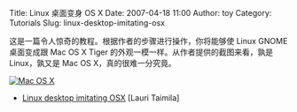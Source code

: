 Title: Linux 桌面变身 OS X
Date: 2007-04-18 11:00
Author: toy
Category: Tutorials
Slug: linux-desktop-imitating-osx

这是一篇令人惊奇的教程。根据作者的步骤进行操作，你将能够使 Linux GNOME
桌面变成跟 Mac OS X Tiger 的外观一模一样。从作者提供的截图来看，孰是
Linux，孰又是 Mac OS X，真的很难一分究竟。

[![Mac OS
X](http://i.linuxtoy.org/i/2007/04/osx-look_s.png)](http://i.linuxtoy.org/i/2007/04/osx-look.png)

- [Linux desktop imitating OSX](http://www.taimila.com/osx-guide-2.php)
[Lauri Taimila]
